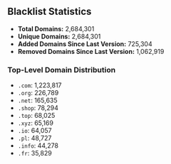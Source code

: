 ## Blacklist Statistics

- **Total Domains:** 2,684,301
- **Unique Domains:** 2,684,301
- **Added Domains Since Last Version:** 725,304
- **Removed Domains Since Last Version:** 1,062,919

### Top-Level Domain Distribution

-  `.com`: 1,223,817
-  `.org`: 226,789
-  `.net`: 165,635
-  `.shop`: 78,294
-  `.top`: 68,025
-  `.xyz`: 65,169
-  `.io`: 64,057
-  `.pl`: 48,727
-  `.info`: 44,278
-  `.fr`: 35,829

